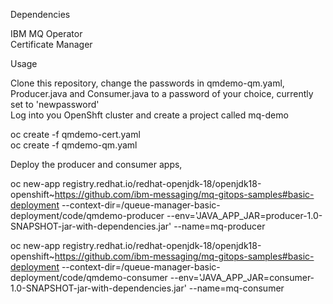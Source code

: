 Dependencies

IBM MQ Operator  
Certificate Manager

Usage

Clone this repository, change the passwords in qmdemo-qm.yaml, Producer.java and Consumer.java to a password of your choice, currently set to 'newpassword'  
Log into you OpenShft cluster and create a project called mq-demo  
  
oc create -f qmdemo-cert.yaml  
oc create -f qmdemo-qm.yaml  
  
Deploy the producer and consumer apps,  

oc new-app registry.redhat.io/redhat-openjdk-18/openjdk18-openshift~https://github.com/ibm-messaging/mq-gitops-samples#basic-deployment --context-dir=/queue-manager-basic-deployment/code/qmdemo-producer --env='JAVA_APP_JAR=producer-1.0-SNAPSHOT-jar-with-dependencies.jar' --name=mq-producer  
  
oc new-app registry.redhat.io/redhat-openjdk-18/openjdk18-openshift~https://github.com/ibm-messaging/mq-gitops-samples#basic-deployment --context-dir=/queue-manager-basic-deployment/code/qmdemo-consumer --env='JAVA_APP_JAR=consumer-1.0-SNAPSHOT-jar-with-dependencies.jar' --name=mq-consumer  
